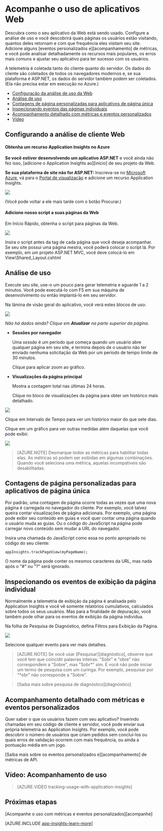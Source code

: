 ﻿<properties title="Track usage in web applications with Application Insights" pageTitle="Acompanhe o uso em aplicativos Web" description="Log user activities." metaKeywords="analytics monitoring application insights" authors="awills" manager="kamrani" />

<tags ms.service="application-insights" ms.workload="tbd" ms.tgt_pltfrm="ibiza" ms.devlang="na" ms.topic="article" ms.date="2014-09-24" ms.author="awills" />
 
# Acompanhe o uso de aplicativos Web

Descubra como o seu aplicativo da Web está sendo usado. Configure a análise de uso e você descobrirá quais páginas os usuários estão visitando, quantos deles retornam e com que frequência eles visitam seu site. Adicione alguns [eventos personalizados e][acompanhamento] de métricas, e você pode analisar detalhadamente os recursos mais populares, os erros mais comuns e ajustar seu aplicativo para ter sucesso com os usuários.

A telemetria é coletada tanto do cliente quanto do servidor. Os dados do cliente são coletados de todos os navegadores modernos e, se sua plataforma é ASP.NET, os dados do servidor também podem ser coletados. (Ela não precisa estar em execução no Azure.) 

* [Configuração da análise de uso da Web](#webclient)
* [Análise de uso](#usage)
* [Contagens de página personalizadas para aplicativos de página única](#spa)
* [Inspecionando eventos das páginas individuais](#inspect)
* [Acompanhamento detalhado com métricas e eventos personalizados](#custom)
* [Vídeo](#video)

## <a name="webclient"></a> Configurando a análise de cliente Web

#### Obtenha um recurso Application Insights no Azure

**Se você estiver desenvolvendo um aplicativo ASP.NET** e você ainda não fez isso, [adicione o Application Insights ao][início] de seu projeto da Web. 

**Se sua plataforma de site não for ASP.NET:** Inscreva-se no [Microsoft Azure](http://azure.com), vá para o [Portal de visualização](https://portal.azure.com) e adicione um recurso Application Insights.

![](./media/appinsights/appinsights-11newApp.png)

(Você pode voltar a ele mais tarde com o botão Procurar.)



#### Adicione nosso script a suas páginas da Web

Em Início Rápido, obtenha o script para páginas da Web.

![](./media/appinsights/appinsights-06webcode.png)

Insira o script antes da tag </head> de cada página que você deseja acompanhar. Se seu site possui uma página mestra, você poderá colocar o script lá. Por exemplo, em um projeto ASP.NET MVC, você deve colocá-lo em View\Shared\_Layout.cshtml

## <a name="usage"></a>Análise de uso

Execute seu site, use-o um pouco para gerar telemetria e aguarde 1 a 2 minutos. Você pode executá-lo com F5 em sua máquina de desenvolvimento ou então implantá-lo em seu servidor.

Na lâmina de visão geral do aplicativo, você verá estes blocos de uso:

![](./media/appinsights/appinsights-47usage.png)

*Não há dados ainda? Clique em **Atualizar** na parte superior da página.*

* **Sessões por navegador**

    Uma *sessão* é um período que começa quando um usuário abre qualquer página em seu site, e termina depois de o usuário não ter enviado nenhuma solicitação da Web por um período de tempo limite de 30 minutos. 

    Clique para aplicar zoom ao gráfico.

* **Visualizações da página principal**

    Mostra a contagem total nas últimas 24 horas.

    Clique no bloco de visualizações da página para obter um histórico mais detalhado.

![](./media/appinsights/appinsights-49usage.png)

Clique em Intervalo de Tempo para ver um histórico maior do que sete dias.

Clique em um gráfico para ver outras medidas além daquelas que você pode exibir.

![](./media/appinsights/appinsights-63usermetrics.png)

> [AZURE.NOTE] Desmarque *todas* as métricas para habilitar todas elas. As métricas só podem ser exibidas em algumas combinações. Quando você seleciona uma métrica, aquelas incompatíveis são desabilitadas.



## <a name="spa"></a> Contagens de página personalizadas para aplicativos de página única

Por padrão, uma contagem de página ocorre todas as vezes que uma nova página é carregada no navegador do cliente.  Por exemplo, você talvez queira contar visualizações de página adicionais. Por exemplo, uma página pode exibir seu conteúdo em guias e você quer contar uma página quando o usuário muda as guias. Ou o código do JavaScript na página pode carregar novo conteúdo sem mudar a URL do navegador. 

Insira uma chamada do JavaScript como essa no ponto apropriado no código do seu cliente:

    appInsights.trackPageView(myPageName);

O nome da página pode conter os mesmos caracteres da URL, mas nada após o "#" ou "?" será ignorado.


## <a name="inspect"></a> Inspecionando os eventos de exibição da página individual

Normalmente a telemetria de exibição da página é analisada pelo Application Insights e você vê somente relatórios cumulativos, calculados sobre todos os seus usuários. Mas para a finalidade de depuração, você também pode olhar para os eventos de exibição da página individua.

Na folha de Pesquisa de Diagnóstico, defina Filtros para Exibição da Página.

![](./media/appinsights/appinsights-51searchpageviews.png)

Selecione qualquer evento para ver mais detalhes.

> [AZURE.NOTE] Se você usar [Pesquisar][diagnóstico], observe que você tem que coincidir palavras inteiras: "Sobr" e "obre" não correspondem a "Sobre", mas "Sobr*" sim. E você não pode iniciar um termo de pesquisa com um curinga. Por exemplo, pesquisar por "*obr" não corresponde a "Sobre". 

> [Saiba mais sobre pesquisa de diagnóstico][diagnóstico]

## <a name="custom"></a> Acompanhamento detalhado com métricas e eventos personalizados

Quer saber o que os usuários fazem com seu aplicativo? Inserindo chamadas em seu código de cliente e servidor, você pode enviar sua própria telemetria ao Application Insights. Por exemplo, você pode descobrir o número de usuários que criam pedidos sem concluí-los ou quais erros de validação ocorrem com mais frequência, ou ainda a pontuação média em um jogo.

[Saiba mais sobre os eventos personalizados e][acompanhamento] de métricas de API.

## <a name="video"></a> Vídeo: Acompanhamento de uso

> [AZURE.VIDEO tracking-usage-with-application-insights]

## <a name="next"></a> Próximas etapas

[Acompanhe o uso com métricas e eventos personalizados][acompanhe]




[AZURE.INCLUDE [app-insights-learn-more](../includes/app-insights-learn-more.md)]



